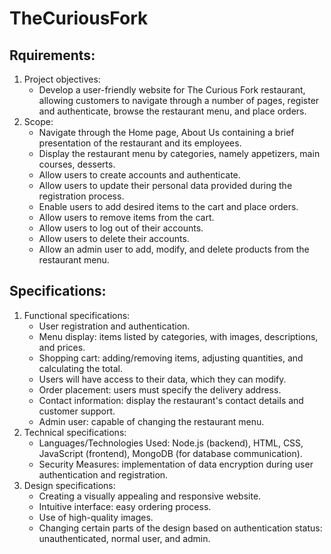 # TheCuriousFork

## Rquirements:
1. Project objectives:
   *  Develop a user-friendly website for The Curious Fork restaurant, allowing customers to navigate through a number of pages, register and authenticate, browse the restaurant menu, and place orders.
2. Scope:
   * Navigate through the Home page, About Us containing a brief presentation of the restaurant and its employees.
   * Display the restaurant menu by categories, namely appetizers, main courses, desserts.
   * Allow users to create accounts and authenticate.
   * Allow users to update their personal data provided during the registration process.
   * Enable users to add desired items to the cart and place orders.
   * Allow users to remove items from the cart.
   * Allow users to log out of their accounts.
   * Allow users to delete their accounts.
   * Allow an admin user to add, modify, and delete products from the restaurant menu.
## Specifications:
1. Functional specifications:
   * User registration and authentication.
   * Menu display: items listed by categories, with images, descriptions, and prices.
   * Shopping cart: adding/removing items, adjusting quantities, and calculating the total.
   * Users will have access to their data, which they can modify.
   * Order placement: users must specify the delivery address.
   * Contact information: display the restaurant's contact details and customer support.
   * Admin user: capable of changing the restaurant menu.
2. Technical specifications:
   * Languages/Technologies Used: Node.js (backend), HTML, CSS, JavaScript (frontend), MongoDB (for database communication).
   *  Security Measures: implementation of data encryption during user authentication and registration.
3. Design specifications:
   *  Creating a visually appealing and responsive website.
   *  Intuitive interface: easy ordering process.
   *  Use of high-quality images.
   *  Changing certain parts of the design based on authentication status: unauthenticated, normal user, and admin.
